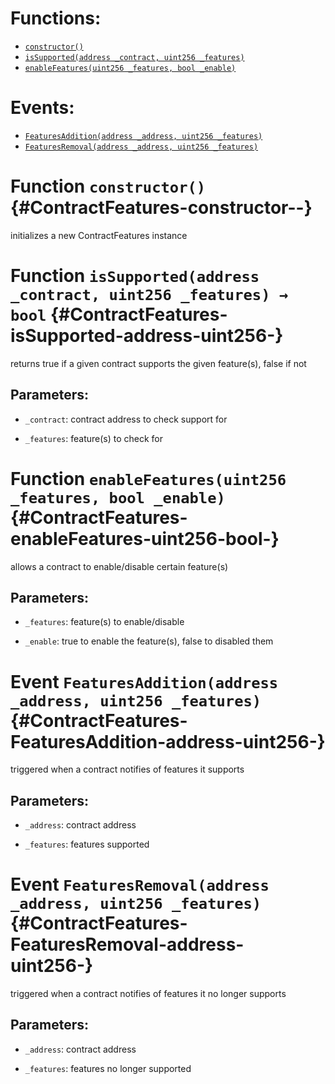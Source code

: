 

# Functions:
- [`constructor()`](#ContractFeatures-constructor--)
- [`isSupported(address _contract, uint256 _features)`](#ContractFeatures-isSupported-address-uint256-)
- [`enableFeatures(uint256 _features, bool _enable)`](#ContractFeatures-enableFeatures-uint256-bool-)

# Events:
- [`FeaturesAddition(address _address, uint256 _features)`](#ContractFeatures-FeaturesAddition-address-uint256-)
- [`FeaturesRemoval(address _address, uint256 _features)`](#ContractFeatures-FeaturesRemoval-address-uint256-)

# Function `constructor()` {#ContractFeatures-constructor--}
initializes a new ContractFeatures instance
# Function `isSupported(address _contract, uint256 _features) → bool` {#ContractFeatures-isSupported-address-uint256-}
returns true if a given contract supports the given feature(s), false if not

## Parameters:
- `_contract`:    contract address to check support for

- `_features`:    feature(s) to check for

# Function `enableFeatures(uint256 _features, bool _enable)` {#ContractFeatures-enableFeatures-uint256-bool-}
allows a contract to enable/disable certain feature(s)

## Parameters:
- `_features`:    feature(s) to enable/disable

- `_enable`:      true to enable the feature(s), false to disabled them

# Event `FeaturesAddition(address _address, uint256 _features)` {#ContractFeatures-FeaturesAddition-address-uint256-}
triggered when a contract notifies of features it supports

## Parameters:
- `_address`:     contract address

- `_features`:    features supported
# Event `FeaturesRemoval(address _address, uint256 _features)` {#ContractFeatures-FeaturesRemoval-address-uint256-}
triggered when a contract notifies of features it no longer supports

## Parameters:
- `_address`:     contract address

- `_features`:    features no longer supported
